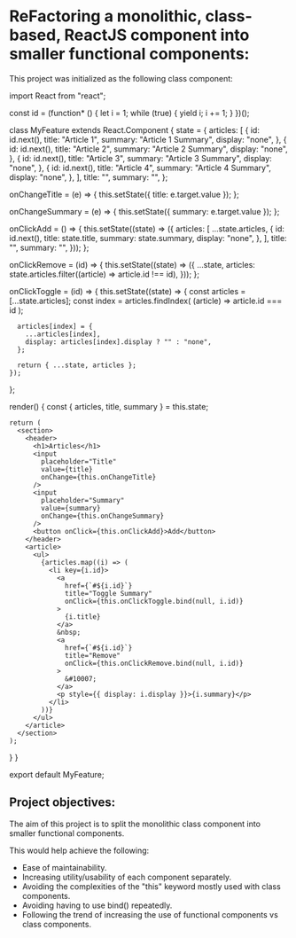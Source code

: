 # ReFactoring a monolithic, class-based, ReactJS component into smaller functional components:

This project was initialized as the following class component:

import React from "react";

const id = (function\* () {
let i = 1;
while (true) {
yield i;
i += 1;
}
})();

class MyFeature extends React.Component {
state = {
articles: [
{
id: id.next(),
title: "Article 1",
summary: "Article 1 Summary",
display: "none",
},
{
id: id.next(),
title: "Article 2",
summary: "Article 2 Summary",
display: "none",
},
{
id: id.next(),
title: "Article 3",
summary: "Article 3 Summary",
display: "none",
},
{
id: id.next(),
title: "Article 4",
summary: "Article 4 Summary",
display: "none",
},
],
title: "",
summary: "",
};

onChangeTitle = (e) => {
this.setState({ title: e.target.value });
};

onChangeSummary = (e) => {
this.setState({ summary: e.target.value });
};

onClickAdd = () => {
this.setState((state) => ({
articles: [
...state.articles,
{
id: id.next(),
title: state.title,
summary: state.summary,
display: "none",
},
],
title: "",
summary: "",
}));
};

onClickRemove = (id) => {
this.setState((state) => ({
...state,
articles: state.articles.filter((article) => article.id !== id),
}));
};

onClickToggle = (id) => {
this.setState((state) => {
const articles = [...state.articles];
const index = articles.findIndex(
(article) => article.id === id
);

      articles[index] = {
        ...articles[index],
        display: articles[index].display ? "" : "none",
      };

      return { ...state, articles };
    });

};

render() {
const { articles, title, summary } = this.state;

    return (
      <section>
        <header>
          <h1>Articles</h1>
          <input
            placeholder="Title"
            value={title}
            onChange={this.onChangeTitle}
          />
          <input
            placeholder="Summary"
            value={summary}
            onChange={this.onChangeSummary}
          />
          <button onClick={this.onClickAdd}>Add</button>
        </header>
        <article>
          <ul>
            {articles.map((i) => (
              <li key={i.id}>
                <a
                  href={`#${i.id}`}
                  title="Toggle Summary"
                  onClick={this.onClickToggle.bind(null, i.id)}
                >
                  {i.title}
                </a>
                &nbsp;
                <a
                  href={`#${i.id}`}
                  title="Remove"
                  onClick={this.onClickRemove.bind(null, i.id)}
                >
                  &#10007;
                </a>
                <p style={{ display: i.display }}>{i.summary}</p>
              </li>
            ))}
          </ul>
        </article>
      </section>
    );

}
}

export default MyFeature;

## Project objectives:

The aim of this project is to split the monolithic class component into smaller functional components.

This would help achieve the following:

- Ease of maintainability.
- Increasing utility/usability of each component separately.
- Avoiding the complexities of the "this" keyword mostly used with class components.
- Avoiding having to use bind() repeatedly.
- Following the trend of increasing the use of functional components vs class components.
